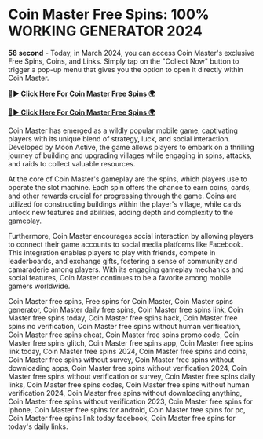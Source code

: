 # Coin Master Free Spins: 100% WORKING GENERATOR 2024

**58 second** - Today, in March 2024, you can access Coin Master's exclusive Free Spins, Coins, and Links. Simply tap on the "Collect Now" button to trigger a pop-up menu that gives you the option to open it directly within Coin Master.

[**🔴► Click Here For Coin Master Free Spins 🌍**](https://moroccino.github.io/CoinMaster/)

[**🔴► Click Here For Coin Master Free Spins 🌍**](https://moroccino.github.io/CoinMaster/)
 
Coin Master has emerged as a wildly popular mobile game, captivating players with its unique blend of strategy, luck, and social interaction. Developed by Moon Active, the game allows players to embark on a thrilling journey of building and upgrading villages while engaging in spins, attacks, and raids to collect valuable resources.

At the core of Coin Master's gameplay are the spins, which players use to operate the slot machine. Each spin offers the chance to earn coins, cards, and other rewards crucial for progressing through the game. Coins are utilized for constructing buildings within the player's village, while cards unlock new features and abilities, adding depth and complexity to the gameplay.

Furthermore, Coin Master encourages social interaction by allowing players to connect their game accounts to social media platforms like Facebook. This integration enables players to play with friends, compete in leaderboards, and exchange gifts, fostering a sense of community and camaraderie among players. With its engaging gameplay mechanics and social features, Coin Master continues to be a favorite among mobile gamers worldwide.

Coin Master free spins, Free spins for Coin Master, Coin Master spins generator, Coin Master daily free spins, Coin Master free spins link, Coin Master free spins today, Coin Master free spins hack, Coin Master free spins no verification, Coin Master free spins without human verification, Coin Master free spins cheat, Coin Master free spins promo code, Coin Master free spins glitch, Coin Master free spins app, Coin Master free spins link today, Coin Master free spins 2024, Coin Master free spins and coins, Coin Master free spins without survey, Coin Master free spins without downloading apps, Coin Master free spins without verification 2024, Coin Master free spins without verification or survey, Coin Master free spins daily links, Coin Master free spins codes, Coin Master free spins without human verification 2024, Coin Master free spins without downloading anything, Coin Master free spins without verification 2023, Coin Master free spins for iphone, Coin Master free spins for android, Coin Master free spins for pc, Coin Master free spins link today facebook, Coin Master free spins for today's daily links.

